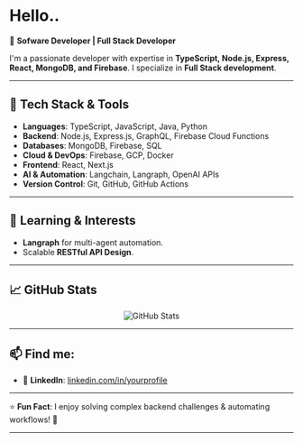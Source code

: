# Hello..

🚀 **Sofware Developer | Full Stack Developer**

I'm a passionate developer with expertise in **TypeScript, Node.js, Express, React, MongoDB, and Firebase**. I specialize in **Full Stack development**.

---

## 🔧 **Tech Stack & Tools**
- **Languages**: TypeScript, JavaScript, Java, Python
- **Backend**: Node.js, Express.js, GraphQL, Firebase Cloud Functions
- **Databases**: MongoDB, Firebase, SQL
- **Cloud & DevOps**: Firebase, GCP, Docker
- **Frontend**: React, Next.js
- **AI & Automation**: Langchain, Langraph, OpenAI APIs
- **Version Control**: Git, GitHub, GitHub Actions

---

## 🌱 **Learning & Interests**
- **Langraph** for multi-agent automation.
- Scalable **RESTful API Design**.

---

## 📈 **GitHub Stats**
<p align="center">
  <img src="https://github-readme-stats.vercel.app/api?username=HecticCoder&show_icons=true&theme=radical" alt="GitHub Stats" />
</p>

---

## 📫 **Find me:**
- 🔗 **LinkedIn**: [linkedin.com/in/yourprofile](https://www.linkedin.com/in/aakash-bhardwaj-855592213/)

---

⭐ **Fun Fact**: I enjoy solving complex backend challenges & automating workflows! 🚀  

---

